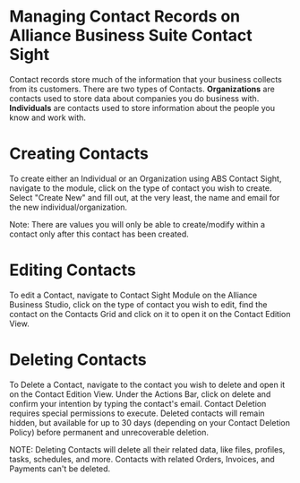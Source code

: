 # Managing Contact Records on Alliance Business Suite Contact Sight
Contact records store much of the information that your business collects from its customers. There are two types of Contacts. **Organizations** are contacts used to store data about companies you do business with. **Individuals** are contacts used to store information about the people you know and work with. 

# Creating Contacts
To create either an Individual or an Organization using ABS Contact Sight, navigate to the module, click on the type of contact you wish to create. Select "Create New" and fill out, at the very least, the name and email for the new individual/organization.

Note: There are values you will only be able to create/modify within a contact only after this contact has been created.

# Editing Contacts

To edit a Contact, navigate to Contact Sight Module on the Alliance Business Studio, click on the type of contact you wish to edit, find the contact on the Contacts Grid and click on it to open it on the Contact Edition View.

# Deleting Contacts
To Delete a Contact, navigate to the contact you wish to delete and open it on the Contact Edition View. Under the Actions Bar, click on delete and confirm your intention by typing the contact's email. Contact Deletion requires special permissions to execute. Deleted contacts will remain hidden, but available for up to 30 days (depending on your Contact Deletion Policy) before permanent and unrecoverable deletion.

NOTE: Deleting Contacts will delete all their related data, like files, profiles, tasks, schedules, and more. Contacts with related Orders, Invoices, and Payments can't be deleted.


